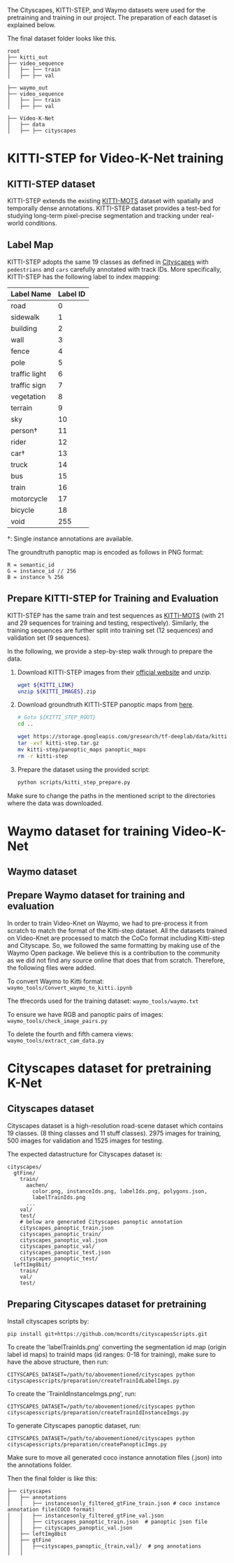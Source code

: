 The Cityscapes, KITTI-STEP, and Waymo datasets were used for the pretraining and training in our project.
The preparation of each dataset is explained below.


The final dataset folder looks like this. 
```
root
├── kitti_out
├── video_sequence
│   ├── ├── train
│   ├── ├── val

├── waymo_out
├── video_sequence
│   ├── ├── train
│   ├── ├── val

├── Video-K-Net
│   ├── data
│   ├── ├── cityscapes
```

# KITTI-STEP for Video-K-Net training

## KITTI-STEP dataset

KITTI-STEP extends the existing
[KITTI-MOTS](http://www.cvlibs.net/datasets/kitti/eval_mots.php) dataset with
spatially and temporally dense annotations. KITTI-STEP dataset provides a
test-bed for studying long-term pixel-precise segmentation and tracking under
real-world conditions.

## Label Map

KITTI-STEP adopts the same 19 classes as defined in
[Cityscapes](https://www.cityscapes-dataset.com/dataset-overview/#class-definitions)
with `pedestrians` and `cars` carefully annotated with track IDs. More
specifically, KITTI-STEP has the following label to index mapping:

Label Name     | Label ID
-------------- | --------
road           | 0
sidewalk       | 1
building       | 2
wall           | 3
fence          | 4
pole           | 5
traffic light  | 6
traffic sign   | 7
vegetation     | 8
terrain        | 9
sky            | 10
person&dagger; | 11
rider          | 12
car&dagger;    | 13
truck          | 14
bus            | 15
train          | 16
motorcycle     | 17
bicycle        | 18
void           | 255

&dagger;: Single instance annotations are available.

The groundtruth panoptic map is encoded as follows in PNG format:

```
R = semantic_id
G = instance_id // 256
B = instance % 256
```

## Prepare KITTI-STEP for Training and Evaluation

KITTI-STEP has the same train and test sequences as
[KITTI-MOTS](http://www.cvlibs.net/datasets/kitti/eval_mots.php) (with 21 and 29
sequences for training and testing, respectively). Similarly, the training
sequences are further split into training set (12 sequences) and validation set
(9 sequences).

In the following, we provide a step-by-step walk through to prepare the data.

1.  Download KITTI-STEP images from their
    [official website](https://www.cvlibs.net/datasets/kitti/eval_step.php) and unzip.

    ```bash
    wget ${KITTI_LINK}
    unzip ${KITTI_IMAGES}.zip
    ```

2.  Download groundtruth KITTI-STEP panoptic maps from
    [here](https://storage.googleapis.com/gresearch/tf-deeplab/data/kitti-step.tar.gz).

    ```bash
    # Goto ${KITTI_STEP_ROOT}
    cd ..

    wget https://storage.googleapis.com/gresearch/tf-deeplab/data/kitti-step.tar.gz
    tar -xvf kitti-step.tar.gz
    mv kitti-step/panoptic_maps panoptic_maps
    rm -r kitti-step
    ```
3. Prepare the dataset using the provided script:

    ```bash
    python scripts/kitti_step_prepare.py
    ```

Make sure to change the paths in the mentioned script to the directories where the data was downloaded.


# Waymo dataset for training Video-K-Net

## Waymo dataset 

## Prepare Waymo dataset for training and evaluation

In order to train Video-Knet on Waymo, we had to pre-process it from scratch to match the format of the Kitti-step dataset. All the datasets trained on Video-Knet are processed to match the CoCo format including Kitti-step and Cityscape. So, we followed the same formatting by making use of the Waymo Open package. We believe this is a contribution to the community as we did not find any source online that does that from scratch. Therefore, the following files were added.


To convert Waymo to Kitti format:
```waymo_tools/Convert_waymo_to_kitti.ipynb```

The tfrecords used for the training dataset:
```waymo_tools/waymo.txt```

To ensure we have RGB and panoptic pairs of images:
```waymo_tools/check_image_pairs.py```

To delete the fourth and fifth camera views:
```waymo_tools/extract_cam_data.py```

# Cityscapes dataset for pretraining K-Net

## Cityscapes dataset

Cityscapes dataset is a high-resolution road-scene dataset which contains 19 classes. 
(8 thing classes and 11 stuff classes). 2975 images for training, 500 images for validation and 1525 images for testing.

The expected datastructure for Cityscapes dataset is:
```
cityscapes/
  gtFine/
    train/
      aachen/
        color.png, instanceIds.png, labelIds.png, polygons.json,
        labelTrainIds.png
      ...
    val/
    test/
    # below are generated Cityscapes panoptic annotation
    cityscapes_panoptic_train.json
    cityscapes_panoptic_train/
    cityscapes_panoptic_val.json
    cityscapes_panoptic_val/
    cityscapes_panoptic_test.json
    cityscapes_panoptic_test/
  leftImg8bit/
    train/
    val/
    test/
```

## Preparing Cityscapes dataset for pretraining

Install cityscapes scripts by:

```
pip install git+https://github.com/mcordts/cityscapesScripts.git
```

To create the 'labelTrainIds.png' converting the segmentation id map (origin label id maps) to trainId maps (id ranges: 0-18 for training), make sure to have the above structure, then run:
```
CITYSCAPES_DATASET=/path/to/abovementioned/cityscapes python cityscapesscripts/preparation/createTrainIdLabelImgs.py
```

To create the 'TrainIdInstanceImgs.png', run:

```
CITYSCAPES_DATASET=/path/to/abovementioned/cityscapes python cityscapesscripts/preparation/createTrainIdInstanceImgs.py
```

To generate Cityscapes panoptic dataset, run:

```
CITYSCAPES_DATASET=/path/to/abovementioned/cityscapes python cityscapesscripts/preparation/createPanopticImgs.py
```

Make sure to move all generated coco instance annotation files (.json) into the annotations folder.

Then the final folder is like this:

```
├── cityscapes
│   ├── annotations
│   │   ├── instancesonly_filtered_gtFine_train.json # coco instance annotation file(COCO format)
│   │   ├── instancesonly_filtered_gtFine_val.json
│   │   ├── cityscapes_panoptic_train.json  # panoptic json file 
│   │   ├── cityscapes_panoptic_val.json  
│   ├── leftImg8bit
│   ├── gtFine
│   │   ├──cityscapes_panoptic_{train,val}/  # png annotations
│   │   
```
